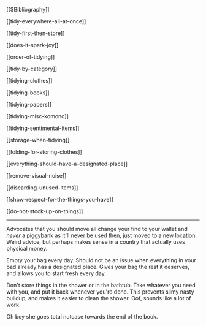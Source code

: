 [[$Bibliography]]

[[tidy-everywhere-all-at-once]]

[[tidy-first-then-store]]

[[does-it-spark-joy]]

[[order-of-tidying]]

[[tidy-by-category]]

[[tidying-clothes]]

[[tidying-books]]

[[tidying-papers]]

[[tidying-misc-komono]]

[[tidying-sentimental-items]]

[[storage-when-tidying]]

[[folding-for-storing-clothes]]

[[everything-should-have-a-designated-place]]

[[remove-visual-noise]]

[[discarding-unused-items]]

[[show-respect-for-the-things-you-have]]

[[do-not-stock-up-on-things]]

---

Advocates that you should move all change your find to your wallet and _never_ a piggybank as it'll never be used then, just moved to a new location. Weird advice, but perhaps makes sense in a country that actually uses physical money.

Empty your bag every day. Should not be an issue when everything in your bad already has a designated place. Gives your bag the rest it deserves, and allows you to start fresh every day.

Don't store things in the shower or in the bathtub. Take whatever you need with you, and put it back whenever you're done. This prevents slimy nasty buildup, and makes it easier to clean the shower. Oof, sounds like a lot of work.

Oh boy she goes total nutcase towards the end of the book.